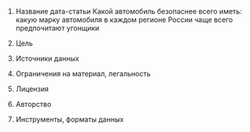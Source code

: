 1. Название дата-статьи
Какой автомобиль безопаснее всего иметь: какую марку автомобиля в каждом регионе России чаще всего предпочитают угонщики 

2. Цель


3. Источники данных

4. Ограничения на материал, легальность


5. Лицензия


6. Авторство


7. Инструменты, форматы данных

